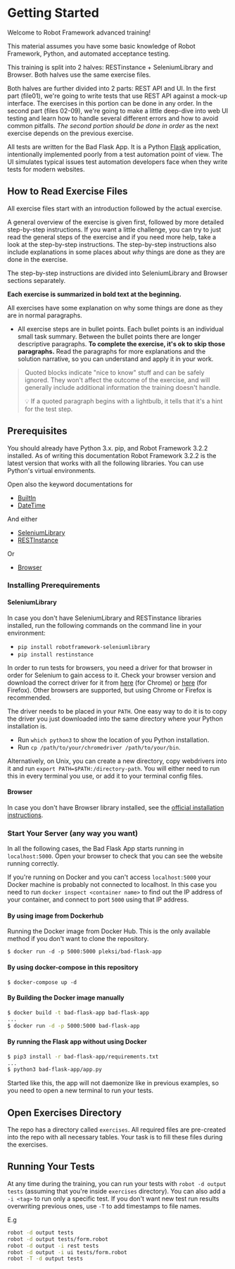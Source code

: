 # Getting Started

Welcome to Robot Framework advanced training!

This material assumes you have some basic knowledge of Robot Framework,
Python, and automated acceptance testing.

This training is split into 2 halves: RESTinstance + SeleniumLibrary and Browser.
Both halves use the same exercise files.

Both halves are further divided into 2 parts: REST API and UI.
In the first part (file01), we're going to write tests that use REST API against a mock-up
interface. The exercises in this portion can be done in any order. In the second part (files 02-09),
we're going to make a little deep-dive into web UI testing and learn how to handle several different errors
and how to avoid common pitfalls. _The second portion should be done in order_ as the next
exercise depends on the previous exercise.

All tests are written for the Bad Flask App.
It is a Python [Flask](https://flask.palletsprojects.com/en/1.1.x/) application,
intentionally implemented poorly from a test automation point of view. The UI simulates typical
issues test automation developers face when they write tests for modern websites.

## How to Read Exercise Files

All exercise files start with an introduction followed by the actual
exercise.

A general overview of the exercise is given first, followed by more detailed step-by-step instructions.
If you want a little challenge, you can try to just read the general steps of the exercise and if you
need more help, take a look at the step-by-step instructions. The step-by-step instructions also
include explanations in some places about _why_ things are done as they are done in the exercise.

The step-by-step instructions are divided into SeleniumLibrary and Browser sections separately.

**Each exercise is summarized in bold text at the beginning.**

All exercises have some explanation on why some things are done as
they are in normal paragraphs.

- All exercise steps are in bullet points. Each bullet points is an individual small task summary.
Between the bullet points there are longer descriptive paragraphs.
 **To complete the exercise, it's ok to skip those paragraphs.**
Read the paragraphs for more explanations and the solution narrative, so you can understand and apply it in your work.

> Quoted blocks indicate "nice to know" stuff and can be safely ignored.
> They won't affect the outcome of the exercise, and will generally include
> additional information the training doesn't handle.
>
> :bulb: If a quoted paragraph begins with a lightbulb, it tells that
> it's a hint for the test step.

## Prerequisites

You should already have Python 3.x. pip, and Robot Framework 3.2.2
installed. As of writing this documentation Robot Framework
3.2.2 is the latest version that works with all the following libraries.
You can use Python's virtual environments.

Open also the keyword documentations for

- [BuiltIn](https://robotframework.org/robotframework/latest/libraries/BuiltIn.html)
- [DateTime](https://robotframework.org/robotframework/latest/libraries/DateTime.html)

And either

- [SeleniumLibrary](https://robotframework.org/SeleniumLibrary/SeleniumLibrary.html)
- [RESTInstance](https://asyrjasalo.github.io/RESTinstance/)

Or

- [Browser](https://marketsquare.github.io/robotframework-browser/Browser.html)

### Installing Prerequirements

#### SeleniumLibrary

In case you don't have SeleniumLibrary and RESTinstance libraries installed, run the
following commands on the command line in your environment:

- `pip install robotframework-seleniumlibrary`
- `pip install restinstance`

In order to run tests for browsers, you need a driver for that browser in order for Selenium
to gain access to it. Check your browser version and download the correct driver for it from
[here](https://chromedriver.chromium.org/) (for Chrome) or
[here](https://github.com/mozilla/geckodriver/releases) (for Firefox). Other browsers are supported,
but using Chrome or Firefox is recommended.

The driver needs to be placed in your `PATH`. One easy way to do it is to copy the driver you just
downloaded into the same directory where your Python installation is.

- Run `which python3` to show the location of you Python installation.
- Run `cp /path/to/your/chromedriver /path/to/your/bin`.

Alternatively, on Unix, you can create a new directory, copy webdrivers into it and run
 `export PATH=$PATH:/directory-path`. You will either need to run this in every terminal you use,
 or add it to your terminal config files.

#### Browser

In case you don't have Browser library installed, see the [official installation instructions](https://github.com/MarketSquare/robotframework-browser#installation-instructions).

### Start Your Server (any way you want)

In all the following cases, the Bad Flask App starts running in `localhost:5000`.
Open your browser to check that you can see the website running correctly.

If you're running on Docker and you can't access `localhost:5000` your Docker machine
is probably not connected to localhost. In this case you need to run `docker inspect <container name>`
to find out the IP address of your container, and connect to port `5000` using that IP address.

#### By using image from Dockerhub

Running the Docker image from Docker Hub. This is the only available
method if you don't want to clone the repository.

`$ docker run -d -p 5000:5000 pleksi/bad-flask-app`

#### By using docker-compose in this repository

`$ docker-compose up -d`

#### By Building the Docker image manually

```bash
$ docker build -t bad-flask-app bad-flask-app
...
$ docker run -d -p 5000:5000 bad-flask-app
```

#### By running the Flask app without using Docker

```bash
$ pip3 install -r bad-flask-app/requirements.txt
...
$ python3 bad-flask-app/app.py
```

Started like this, the app will not daemonize like in previous examples,
so you need to open a new terminal to run your tests.

## Open Exercises Directory

The repo has a directory called `exercises`. All required files are pre-created into the repo
with all necessary tables. Your task is to fill these files during the exercises.

## Running Your Tests

At any time during the training, you can run your tests with `robot -d output tests` (assuming
that you're inside `exercises` directory). You can also add a `-i <tag>` to run only a specific test.
If you don't want new test run results overwriting previous ones, use `-T` to add timestamps to file names.

E.g

```bash
robot -d output tests
robot -d output tests/form.robot
robot -d output -i rest tests
robot -d output -i ui tests/form.robot
robot -T -d output tests
```
